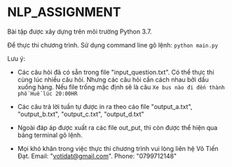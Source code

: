 # NLP_ASSIGNMENT
Bài tập được xây dựng trên môi trường Python 3.7.

Để thực thi chương trình. Sử dụng command line gõ lệnh:
`python main.py`

Lưu ý:

- Các câu hỏi đã có sẵn trong file "input_question.txt". 
Có thể thực thi cùng lúc nhiều câu hỏi. 
Nhưng các câu hỏi cần cách nhau bởi dấu xuống hàng. Nếu file trống mặc định sẽ là câu `Xe bus nào đi đến thành phố Huế lúc 20:00HR `

- Các câu trả lời tuần tự được in ra theo cáo file "output_a.txt", "output_b.txt", "output_c.txt", "output_d.txt"

- Ngoài đáp áp được xuất ra các file out_put, thì còn được thể hiện qua bảng terminal gõ lệnh.

- Mọi khó khăn trong việc thực thi chương trình vui lòng liên hệ Võ Tiến Đạt. Email: "votidat@gmail.com". Phone: "0799712148"